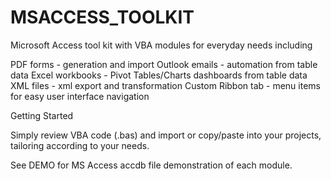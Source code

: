 # MSACCESS_TOOLKIT

Microsoft Access tool kit with VBA modules for everyday needs including 

PDF forms - generation and import
Outlook emails - automation from table data
Excel workbooks - Pivot Tables/Charts dashboards from table data
XML files - xml export and transformation
Custom Ribbon tab - menu items for easy user interface navigation


Getting Started

Simply review VBA code (.bas) and import or copy/paste into your projects, tailoring according to your needs.


See DEMO for MS Access accdb file demonstration of each module.

